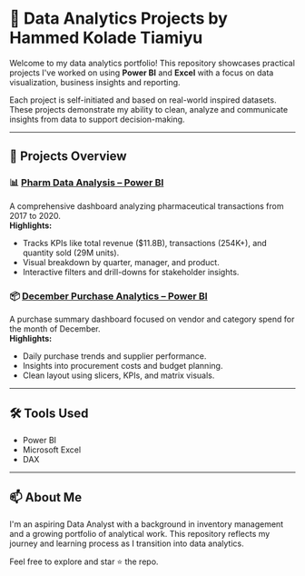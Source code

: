 # 🧠 Data Analytics Projects by Hammed Kolade Tiamiyu

Welcome to my data analytics portfolio! This repository showcases practical projects I've worked on using **Power BI** and **Excel** with a focus on data visualization, business insights and reporting.

Each project is self-initiated and based on real-world inspired datasets. These projects demonstrate my ability to clean, analyze and communicate insights from data to support decision-making.

---

## 📁 Projects Overview

### 📊 [Pharm Data Analysis – Power BI](./Pharm-Data-Analysis)
A comprehensive dashboard analyzing pharmaceutical transactions from 2017 to 2020.  
**Highlights:**
- Tracks KPIs like total revenue ($11.8B), transactions (254K+), and quantity sold (29M units).
- Visual breakdown by quarter, manager, and product.
- Interactive filters and drill-downs for stakeholder insights.

### 📦 [December Purchase Analytics – Power BI](./December-Purchase-Analytics)
A purchase summary dashboard focused on vendor and category spend for the month of December.  
**Highlights:**
- Daily purchase trends and supplier performance.
- Insights into procurement costs and budget planning.
- Clean layout using slicers, KPIs, and matrix visuals.

---

## 🛠 Tools Used
- Power BI    
- Microsoft Excel  
- DAX  

---

## 📫 About Me
I'm an aspiring Data Analyst with a background in inventory management and a growing portfolio of analytical work. This repository reflects my journey and learning process as I transition into data analytics.

Feel free to explore and star ⭐ the repo.

